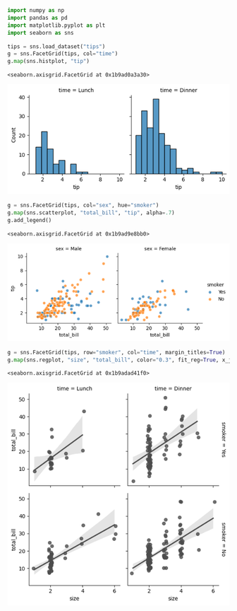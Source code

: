 ```python
import numpy as np
import pandas as pd
import matplotlib.pyplot as plt
import seaborn as sns
```


```python
tips = sns.load_dataset("tips")
g = sns.FacetGrid(tips, col="time")
g.map(sns.histplot, "tip")
```




    <seaborn.axisgrid.FacetGrid at 0x1b9ad0a3a30>




    
![png](output_1_1.png)
    



```python
g = sns.FacetGrid(tips, col="sex", hue="smoker")
g.map(sns.scatterplot, "total_bill", "tip", alpha=.7)
g.add_legend()
```




    <seaborn.axisgrid.FacetGrid at 0x1b9ad9e8bb0>




    
![png](output_2_1.png)
    



```python
g = sns.FacetGrid(tips, row="smoker", col="time", margin_titles=True)
g.map(sns.regplot, "size", "total_bill", color="0.3", fit_reg=True, x_jitter=.1)
```




    <seaborn.axisgrid.FacetGrid at 0x1b9adad41f0>




    
![png](output_3_1.png)
    



```python

```
